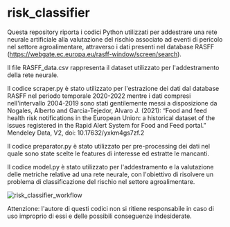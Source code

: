 # risk_classifier

Questa repository riporta i codici Python utilizzati per addestrare una rete neurale artificiale alla valutazione del rischio associato ad eventi di pericolo nel settore agroalimentare, 
attraverso i dati presenti nel database RASFF (https://webgate.ec.europa.eu/rasff-window/screen/search).

Il file RASFF_data.csv rappresenta il dataset utilizzato per l'addestramento della rete neurale.

Il codice scraper.py è stato utilizzato per l'estrazione dei dati dal database RASFF nel periodo temporale 2020-2022 mentre i dati compresi nell'intervallo 2004-2019 sono stati gentilemente messi a disposizione da Nogales, Alberto and Garcia-Tejedor, Alvaro J. (2021): 
“Food and feed health risk notifications in the European Union: a historical dataset of the issues registered in the Rapid Alert System for Food and Feed portal.” 
Mendeley Data, V2, doi: 10.17632/yxkm4gs7zf.2

Il codice preparator.py è stato utilizzato per pre-processing dei dati nel quale sono state scelte le features di interesse ed estratte le mancanti.

Il codice model.py è stato utilizzato per l'addestramento e la valutazione delle metriche relative ad una rete neurale, con l'obiettivo di risolvere un problema di classificazione 
del rischio nel settore agroalimentare.

![risk_classifier_workflow](https://github.com/davsdb/risk_classifier/assets/131648044/560f5420-be38-4d14-9509-df698a494d81)

Attenzione: l'autore di questi codici non si ritiene responsabile in caso di uso improprio di essi e delle possibili conseguenze indesiderate.
